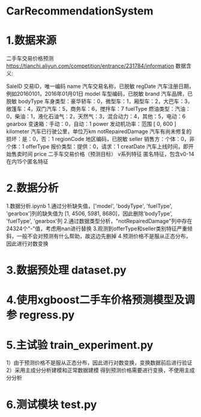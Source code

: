 # CarRecommendationSystem

# 1.数据来源  
二手车交易价格预测	
https://tianchi.aliyun.com/competition/entrance/231784/information
数据含义:

SaleID	交易ID，唯一编码
name	汽车交易名称，已脱敏
regDate	汽车注册日期，例如20160101，2016年01月01日
model	车型编码，已脱敏
brand	汽车品牌，已脱敏
bodyType	车身类型：豪华轿车：0，微型车：1，厢型车：2，大巴车：3，敞篷车：4，双门汽车：5，商务车：6，搅拌车：7
fuelType	燃油类型：汽油：0，柴油：1，液化石油气：2，天然气：3，混合动力：4，其他：5，电动：6
gearbox	变速箱：手动：0，自动：1
power	发动机功率：范围 [ 0, 600 ]
kilometer	汽车已行驶公里，单位万km
notRepairedDamage	汽车有尚未修复的损坏：是：0，否：1
regionCode	地区编码，已脱敏
seller	销售方：个体：0，非个体：1
offerType	报价类型：提供：0，请求：1
creatDate	汽车上线时间，即开始售卖时间
price	二手车交易价格（预测目标）
v系列特征	匿名特征，包含v0-14在内15个匿名特征

# 2.数据分析   
   1.数据分析.ipynb
   1.通过分析缺失值，['model', 'bodyType', 'fuelType', 'gearbox']列的缺失值为 [1, 4506, 5981, 8680]，因此删除'bodyType', 'fuelType', 'gearbox'列 
   2.通过数据类型分析，"notRepairedDamage"列中存在24324个"-"值，考虑用nan进行替换 
   3.观测到offerType和seller类别特征严重倾斜，一般不会对预测有什么帮助，故这边先删掉 
   4.预测价格不是服从正态分布，因此进行对数变换
	
# 3.数据预处理 dataset.py

# 4.使用xgboost二手车价格预测模型及调参 regress.py  

# 5.主试验 train_experiment.py

  1）由于预测价格不是服从正态分布，因此进行对数变换，变换数据前后进行验证
  2）采用主成分分析建模和正常数据建模
  得到预测价格需要进行变换，不使用主成分分析
  
# 6.测试模块 test.py
